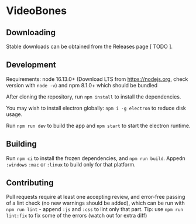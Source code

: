 # VideoBones

## Downloading

Stable downloads can be obtained from the Releases page [ TODO ].

## Development

Requirements: node 16.13.0+ (Download LTS from https://nodejs.org, check version with `node -v`) and npm 8.1.0+ which should be bundled

After cloning the repository, run `npm install` to install the dependencies. 

You may wish to install electron globally: `npm i -g electron` to reduce disk usage.

Run `npm run dev` to build the app and `npm start` to start the electron runtime.

## Building

Run `npm ci` to install the frozen dependencies, and `npm run build`. Appedn `:windows` `:mac` or `:linux` to build only for that platform.

## Contributing

Pull requests require at least one accepting review, and error-free passing of a lint check (no new warnings should be added), which can be run with `npm run lint` - append `:js` and `:css` to lint only that part.
Tip: use `npm run lint:fix` to fix some of the errors (watch out for extra diff)